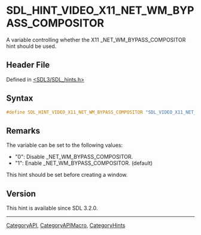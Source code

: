 # SDL_HINT_VIDEO_X11_NET_WM_BYPASS_COMPOSITOR

A variable controlling whether the X11 _NET_WM_BYPASS_COMPOSITOR hint should be used.

## Header File

Defined in [<SDL3/SDL_hints.h>](https://github.com/libsdl-org/SDL/blob/main/include/SDL3/SDL_hints.h)

## Syntax

```c
#define SDL_HINT_VIDEO_X11_NET_WM_BYPASS_COMPOSITOR "SDL_VIDEO_X11_NET_WM_BYPASS_COMPOSITOR"
```

## Remarks

The variable can be set to the following values:

- "0": Disable _NET_WM_BYPASS_COMPOSITOR.
- "1": Enable _NET_WM_BYPASS_COMPOSITOR. (default)

This hint should be set before creating a window.

## Version

This hint is available since SDL 3.2.0.

----
[CategoryAPI](CategoryAPI), [CategoryAPIMacro](CategoryAPIMacro), [CategoryHints](CategoryHints)

